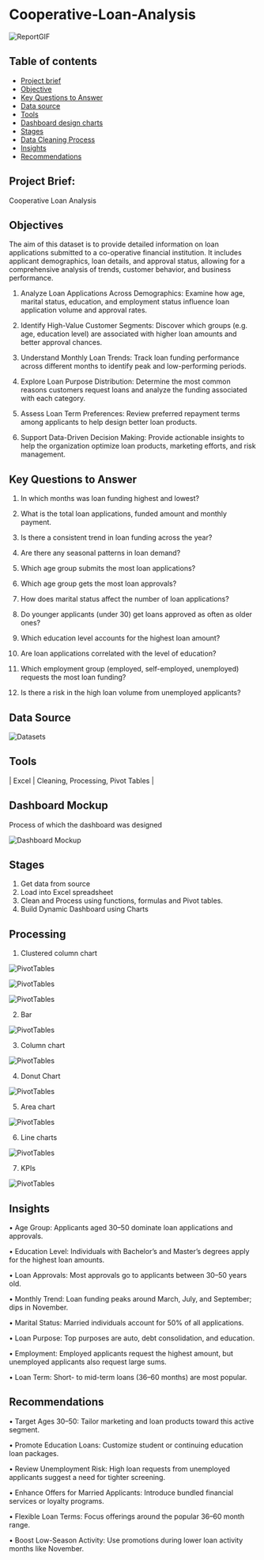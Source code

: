# Cooperative-Loan-Analysis

![ReportGIF](assets/images/cooperativeloan%20gif.gif)

## Table of contents

- [Project brief](#Projectbrief)
- [Objective](#Objective)
- [Key Questions to Answer](#KeyQuestionstoanswer)
- [Data source](#Datasource)
- [Tools](#Tools)
- [Dashboard design charts](#Dashboarddesignchart)
- [Stages](#Stages)
- [Data Cleaning Process](#Cleaning/Process)
- [Insights](#Insights)
- [Recommendations](#Recommendations)

## Project Brief: 
Cooperative Loan Analysis

## Objectives

The aim of this dataset is to provide detailed information on loan applications submitted to a co-operative financial institution. It includes applicant demographics, loan details, and approval status, allowing for a comprehensive analysis of trends, customer behavior, and business performance.

1.	Analyze Loan Applications Across Demographics: Examine how age, marital status, education, and employment status influence loan application volume and approval rates.
   
3.	Identify High-Value Customer Segments: Discover which groups (e.g. age, education level) are associated with higher loan amounts and better approval chances.
   
5.	Understand Monthly Loan Trends: Track loan funding performance across different months to identify peak and low-performing periods.
   
7.	Explore Loan Purpose Distribution: Determine the most common reasons customers request loans and analyze the funding associated with each category.
   
9.	Assess Loan Term Preferences: Review preferred repayment terms among applicants to help design better loan products.
    
11.	Support Data-Driven Decision Making: Provide actionable insights to help the organization optimize loan products, marketing efforts, and risk management.


## Key Questions to Answer


1.	In which months was loan funding highest and lowest?
  
2.	What is the total loan applications, funded amount and monthly payment.
   
3.	Is there a consistent trend in loan funding across the year?
   
4.	Are there any seasonal patterns in loan demand?
   
5.	Which age group submits the most loan applications?
   
6.	Which age group gets the most loan approvals?
    
7.	How does marital status affect the number of loan applications?
    
8.	Do younger applicants (under 30) get loans approved as often as older ones?
    
9.	Which education level accounts for the highest loan amount?
    
10.	Are loan applications correlated with the level of education?
    
11.	Which employment group (employed, self-employed, unemployed) requests the most loan funding?
    
12.	Is there a risk in the high loan volume from unemployed applicants?
    
## Data Source
![Datasets]()


## Tools 
| Excel | Cleaning, Processing, Pivot Tables |


## Dashboard Mockup
Process of which the dashboard was designed

![Dashboard Mockup](assets/images/co-operative%20loan%20dashboard.PNG)


## Stages

1. Get data from source
2. Load into Excel spreadsheet
3. Clean and Process using functions, formulas and Pivot tables.
4. Build Dynamic Dashboard using Charts


## Processing


1.  Clustered column chart

![PivotTables](assets/images/002.PNG)

![PivotTables](assets/images/003.PNG)

![PivotTables](assets/images/005.PNG)

2.  Bar

![PivotTables](assets/images/004.PNG)

3.  Column chart

![PivotTables](assets/images/007.PNG)

4.  Donut Chart

![PivotTables](assets/images/008.PNG)

5.  Area chart

![PivotTables](assets/images/006.PNG)

6.  Line charts

![PivotTables](assets/images/009.PNG)

7.  KPIs

![PivotTables](assets/images/001.PNG)



## Insights

•	Age Group: Applicants aged 30–50 dominate loan applications and approvals.

•	Education Level: Individuals with Bachelor’s and Master’s degrees apply for the highest loan amounts.

•	Loan Approvals: Most approvals go to applicants between 30–50 years old.

•	Monthly Trend: Loan funding peaks around March, July, and September; dips in November.

•	Marital Status: Married individuals account for 50% of all applications.

•	Loan Purpose: Top purposes are auto, debt consolidation, and education.

•	Employment: Employed applicants request the highest amount, but unemployed applicants also request large sums.

•	Loan Term: Short- to mid-term loans (36–60 months) are most popular.

## Recommendations

•	Target Ages 30–50: Tailor marketing and loan products toward this active segment.

•	Promote Education Loans: Customize student or continuing education loan packages.

•	Review Unemployment Risk: High loan requests from unemployed applicants suggest a need for tighter screening.

•	Enhance Offers for Married Applicants: Introduce bundled financial services or loyalty programs.

•	Flexible Loan Terms: Focus offerings around the popular 36–60 month range.

•	Boost Low-Season Activity: Use promotions during lower loan activity months like November.
